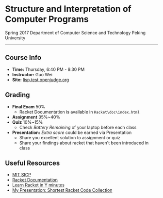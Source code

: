 # Structure and Interpretation of Computer Programs

Spring 2017
Department of Computer Science and Technology
Peking University

------

## Course Info

* **Time:** Thursday, 6:40 PM - 9.30 PM
* **Instructor:** Guo Wei
* **Site:** [lisp.test.openjudge.org](http://lisp.test.openjudge.org)


## Grading

* **Final Exam** 50%
  * Racket Documentation is available in `Racket\doc\index.html`
* **Assignment** 35%~40%
* **Quiz** 10%~15%
  * Check _Battery Remaining_ of your laptop before each class
* **Presentation:** _Extra score_ could be earned via Presentation
  * Share you excellent solution to assignment or quiz
  * Share your findings about racket that haven't been introduced in class

## Useful Resources

* [MIT SICP](https://mitpress.mit.edu/sicp/)
* [Racket Documentation](https://racket-lang.org)
* [Learn Racket in Y minutes](https://learnxinyminutes.com/docs/racket/)
* [My Presentation: Shortest Racket Code Collection](slides.com/colrko/shortest-racket-code-collection/)